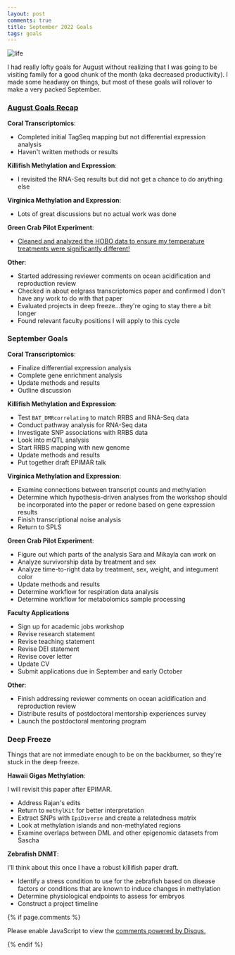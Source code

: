 ```yaml
---
layout: post
comments: true
title: September 2022 Goals
tags: goals
---
```


![life](https://user-images.githubusercontent.com/22335838/188895505-a2d18a59-a777-4936-8b81-ffdc365697cd.jpeg)

I had really lofty goals for August without realizing that I was going to be visiting family for a good chunk of the month (aka decreased productivity). I made some headway on things, but most of these goals will rollover to make a very packed September.

### [August Goals Recap](https://yaaminiv.github.io/August-2022-Goals/)

**Coral Transcriptomics**:

- Completed initial TagSeq mapping but not differential expression analysis
- Haven't written methods or results

**Killifish Methylation and Expression**:

- I revisited the RNA-Seq results but did not get a chance to do anything else

**Virginica Methylation and Expression**:

- Lots of great discussions but no actual work was done

**Green Crab Pilot Experiment**:

- [Cleaned and analyzed the HOBO data to ensure my temperature treatments were significantly different!](https://yaaminiv.github.io/Green-Crab-Experiment-Part13/)

**Other**:

- Started addressing reviewer comments on ocean acidification and reproduction review
- Checked in about eelgrass transcriptomics paper and confirmed I don't have any work to do with that paper
- Evaluated projects in deep freeze...they're oging to stay there a bit longer
- Found relevant faculty positions I will apply to this cycle

### September Goals

**Coral Transcriptomics**:

- Finalize differential expression analysis
- Complete gene enrichment analysis
- Update methods and results
- Outline discussion

**Killifish Methylation and Expression**:

- Test `BAT_DMRcorrelating` to match RRBS and RNA-Seq data
- Conduct pathway analysis for RNA-Seq data
- Investigate SNP associations with RRBS data
- Look into mQTL analysis
- Start RRBS mapping with new genome
- Update methods and results
- Put together draft EPIMAR talk

**Virginica Methylation and Expression**:

- Examine connections between transcript counts and methylation
- Determine which hypothesis-driven analyses from the workshop should be incorporated into the paper or redone based on gene expression results
- Finish transcriptional noise analysis
- Return to SPLS

**Green Crab Pilot Experiment**:

- Figure out which parts of the analysis Sara and Mikayla can work on
- Analyze survivorship data by treatment and sex
- Analyze time-to-right data by treatment, sex, weight, and integument color
- Update methods and results
- Determine workflow for respiration data analysis
- Determine workflow for metabolomics sample processing

**Faculty Applications**

- Sign up for academic jobs workshop
- Revise research statement
- Revise teaching statement
- Revise DEI statement
- Revise cover letter
- Update CV
- Submit applications due in September and early October

**Other**:

- Finish addressing reviewer comments on ocean acidification and reproduction review
- Distribute results of postdoctoral mentorship experiences survey
- Launch the postdoctoral mentoring program

### Deep Freeze

Things that are not immediate enough to be on the backburner, so they're stuck in the deep freeze.

**Hawaii Gigas Methylation**:

I will revisit this paper after EPIMAR.

- Address Rajan's edits
- Return to `methylKit` for better interpretation
- Extract SNPs with `EpiDiverse` and create a relatedness matrix
- Look at methylation islands and non-methylated regions
- Examine overlaps between DML and other epigenomic datasets from Sascha

**Zebrafish DNMT**:

I'll think about this once I have a robust killifish paper draft.

- Identify a stress condition to use for the zebrafish based on disease factors or conditions that are known to induce changes in methylation
- Determine physiological endpoints to assess for embryos
- Construct a project timeline

{% if page.comments %}

<div id="disqus_thread"></div>
<script>

/**
*  RECOMMENDED CONFIGURATION VARIABLES: EDIT AND UNCOMMENT THE SECTION BELOW TO INSERT DYNAMIC VALUES FROM YOUR PLATFORM OR CMS.
*  LEARN WHY DEFINING THESE VARIABLES IS IMPORTANT: https://disqus.com/admin/universalcode/#configuration-variables*/
/*
var disqus_config = function () {
this.page.url = PAGE_URL;  // Replace PAGE_URL with your page's canonical URL variable
this.page.identifier = PAGE_IDENTIFIER; // Replace PAGE_IDENTIFIER with your page's unique identifier variable
};
*/
(function() { // DON'T EDIT BELOW THIS LINE
var d = document, s = d.createElement('script');
s.src = 'https://the-responsible-grad-student.disqus.com/embed.js';
s.setAttribute('data-timestamp', +new Date());
(d.head || d.body).appendChild(s);
})();
</script>
<noscript>Please enable JavaScript to view the <a href="https://disqus.com/?ref_noscript">comments powered by Disqus.</a></noscript>

{% endif %}

<script id="dsq-count-scr" src="//the-responsible-grad-student.disqus.com/count.js" async></script>
